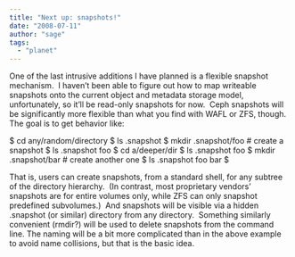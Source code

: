 ```yaml
---
title: "Next up: snapshots!"
date: "2008-07-11"
author: "sage"
tags: 
  - "planet"
---
```


One of the last intrusive additions I have planned is a flexible snapshot mechanism.  I haven’t been able to figure out how to map writeable snapshots onto the current object and metadata storage model, unfortunately, so it’ll be read-only snapshots for now.  Ceph snapshots will be significantly more flexible than what you find with WAFL or ZFS, though.  The goal is to get behavior like:

$ cd any/random/directory
$ ls .snapshot
$ mkdir .snapshot/foo      # create a snapshot
$ ls .snapshot
foo
$ cd a/deeper/dir
$ ls .snapshot
foo
$ mkdir .snapshot/bar      # create another one
$ ls .snapshot
foo    bar
$

That is, users can create snapshots, from a standard shell, for any subtree of the directory hierarchy.  (In contrast, most proprietary vendors’ snapshots are for entire volumes only, while ZFS can only snapshot predefined subvolumes.)  And snapshots will be visible via a hidden .snapshot (or similar) directory from any directory.  Something similarly convenient (rmdir?) will be used to delete snapshots from the command line. The naming will be a bit more complicated than in the above example to avoid name collisions, but that is the basic idea.

